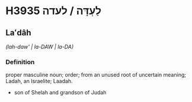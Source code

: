 # H3935 לַעְדָּה / לעדה

## Laʻdâh

_(lah-daw' | la-DAW | la-DA)_

### Definition

proper masculine noun; order; from an unused root of uncertain meaning; Ladah, an Israelite; Laadah.

- son of Shelah and grandson of Judah
